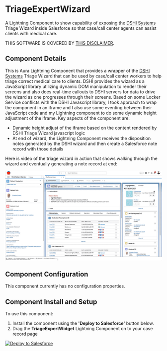 # TriageExpertWizard
A Lightning Component to show capability of exposing the [DSHI Systems](https://www.dshisystems.com/) Triage Wizard inside Salesforce so that case/call center agents can assist clients with medical care.

THIS SOFTWARE IS COVERED BY [THIS DISCLAIMER](https://raw.githubusercontent.com/thedges/Disclaimer/master/disclaimer.txt).

## Component Details
This is Aura Lightning Component that provides a wrapper of the [DSHI Systems](https://www.dshisystems.com/) Triage Wizard that can be used by case/call center workers to help triage correct medical care to clients. DSHI provides the wizard as a JavaScript library utilizing dynamic DOM manipulation to render their screens and also does real-time callouts to DSHI servers for data to drive the wizard as one progresses through their screens. Based on some Locker Service conflicts with the DSHI Javascript library, I took approach to wrap the component in an iframe and I also use some eventing between their JavaScript code and my Lightning component to do some dynamic height adjustment of the iframe. Key aspects of the component are:

  * Dynamic height adjust of the iframe based on the content rendered by DSHI Triage Wizard javascript logic
  * At end of wizard, the Lightning Component receives the disposition notes generated by the DSHI wizard and then create a Salesforce note record with those details
  
Here is video of the triage wizard in action that shows walking through the wizard and eventually generating a note record at end:  

![alt text](https://github.com/thedges/TriageExpertWizard/blob/master/TriageExpertWizard.gif "Sample Image")

## Component Configuration

This component currently has no configuration properties.

## Component Install and Setup

To use this component:
1. Install the component using the **'Deploy to Salesforce'** button below.
2. Drag the **TriageExpertWidget** Lightning Component on to your case record page

<a href="https://githubsfdeploy.herokuapp.com">
  <img alt="Deploy to Salesforce"
       src="https://raw.githubusercontent.com/afawcett/githubsfdeploy/master/deploy.png">
</a>


